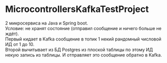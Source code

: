 # MicrocontrollersKafkaTestProject

2 микросервиса на Java и Spring boot.<br/>
Условие: не хранят состояние (отправил сообщение и ничего больше не ждёт).<br/>
Первый кидает в Kafka сообщение в топик 1 некий рандомный числовой ИД от 1 до 10.<br/>
Второй вычитывает из БД Postgres из плоской таблицы по этому ИД некую запись из таблицы. И отправляет это сообщение обратно в Kafka.
